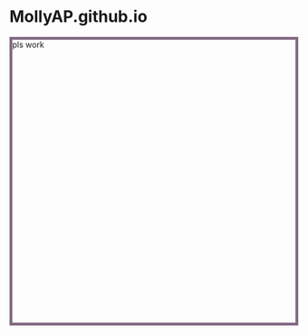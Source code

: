 # MollyAP.github.io
 <div style="position:absolute;top:0;bottom:0;left:0; background:url(https://i.imgur.com/SrJI4iL.png) fixed center;background-size:cover;width:100%;z-index:-1;" alt="DESCRIBE IMG"> </div>
<div style="width:500px;height:500px;background-color #0A0A0A;border:5px solid #826982;margin: auto;">pls work</div>


